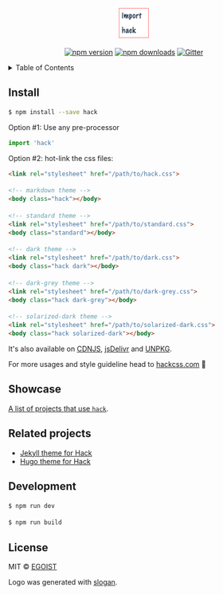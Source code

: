 <p align="center">
  <img src="./media/logo.png" width="60" /><br><br>
  <a href="https://npmjs.com/package/hack"><img src="https://img.shields.io/npm/v/hack.svg?style=flat-square" alt="npm version"></a> <a href="https://npmjs.com/package/hack"><img src="https://img.shields.io/npm/dm/hack.svg?style=flat-square" alt="npm downloads"></a> <a href="https://gitter.im/egoist/hack"><img src="https://img.shields.io/gitter/room/egoist/hack.svg?style=flat-square" alt="Gitter"></a>
</p>

<details><summary>Table of Contents</summary>

<!-- toc -->

- [Install](#install)
- [Related projects](#related-projects)
- [Development](#development)
- [License](#license)

<!-- tocstop -->

</details>

## Install

```bash
$ npm install --save hack
```

Option #1: Use any pre-processor

```js
import 'hack'
```

Option #2: hot-link the css files:

```html
<link rel="stylesheet" href="/path/to/hack.css">

<!-- markdown theme -->
<body class="hack"></body>

<!-- standard theme -->
<link rel="stylesheet" href="/path/to/standard.css">
<body class="standard"></body>

<!-- dark theme -->
<link rel="stylesheet" href="/path/to/dark.css">
<body class="hack dark"></body>

<!-- dark-grey theme -->
<link rel="stylesheet" href="/path/to/dark-grey.css">
<body class="hack dark-grey"></body>

<!-- solarized-dark theme -->
<link rel="stylesheet" href="/path/to/solarized-dark.css">
<body class="hack solarized-dark"></body>
```

It's also available on [CDNJS](https://cdnjs.com/libraries/hack), [jsDelivr](http://cdn.jsdelivr.net/npm/hack/dist/) and [UNPKG](https://unpkg.com/hack/).

For more usages and style guideline head to [hackcss.com](http://hackcss.com/) 🎉

## Showcase

[A list of projects that use `hack`](https://github.com/egoist/hack/wiki/Showcase).

## Related projects

- [Jekyll theme for Hack](https://github.com/wemake-services/jekyll-theme-hackcss)
- [Hugo theme for Hack](https://github.com/comfusion/after-dark)

## Development

```bash
$ npm run dev

$ npm run build
```

## License

MIT &copy; [EGOIST](https://github.com/egoist)

Logo was generated with [slogan](https://github.com/egoist/slogan).
